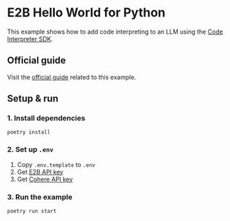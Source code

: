 # E2B Hello World for Python

This example shows how to add code interpreting to an LLM using the [Code Interpreter SDK](https://github.com/e2b-dev/code-interpreter).

## Official guide
Visit the [official guide](https://e2b.dev/docs/hello-world/py) related to this example.


## Setup & run

### 1. Install dependencies
```
poetry install
```

### 2. Set up `.env`
1. Copy `.env.template` to `.env`
1. Get [E2B API key](https://e2b.dev/docs/getting-started/api-key)
1. Get [Cohere API key](https://anthropic.com)

### 3. Run the example
```
poetry run start
```

